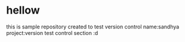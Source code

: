 # hellow
this is sample repository created to test version control
name:sandhya
project:version test control
section :d

